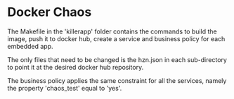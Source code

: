 # Docker Chaos

The Makefile in the 'killerapp' folder contains the commands to build the image, push it to docker hub, create a service and business policy for each embedded app.

The only files that need to be changed is the hzn.json in each sub-directory to point it at the desired docker hub repository.

The business policy applies the same constraint for all the services, namely the property 'chaos_test' equal to 'yes'.
